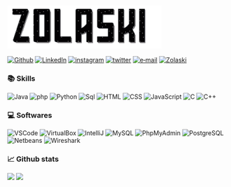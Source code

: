 <img src="githubBanner.gif" style="width: 70%">

[![Github](https://img.shields.io/badge/-Github-181717?style=for-the-badge&logo=Github&logoColor=white)](https://github.com/ElMatteo)
[![LinkedIn](https://img.shields.io/badge/-LINKEDIN-0077B5?style=for-the-badge&logo=linkedin&logoColor=white)](https://www.linkedin.com/in/matteo-clabassi-b84b86204)
[![instagram](https://img.shields.io/badge/-INSTAGRAM-E4405F.svg?style=for-the-badge&logo=instagram&logoColor=white)](https://www.instagram.com/vard0s/)
[![twitter](https://img.shields.io/badge/-TWITTER-1DA1F2.svg?style=for-the-badge&logo=twitter&logoColor=white)](https://www.twitter.com/ClabassiMatteo)
[![e‑mail](https://img.shields.io/badge/-e‑mail-D14836.svg?style=for-the-badge&logo=GMail&logoColor=white)](mailto:matteoclabassi@gmail.com)
[![Zolaski](https://img.shields.io/badge/-ZOLASKI.COM-000000?style=for-the-badge&logo=react&logoColor=white)]()
<br>
### 📚 Skills
![Java](https://img.shields.io/badge/-JAVA-eb391a?style=for-the-badge&logo=java&logoColor=black)
![php](https://img.shields.io/badge/-PHP-777BB4?style=for-the-badge&logo=php&logoColor=white)
![Python](https://img.shields.io/badge/-Python-E7BA15?style=for-the-badge&logo=Python&logoColor=black)
![Sql](https://img.shields.io/badge/-SQL-lightblue?logo=PostgreSQL&style=for-the-badge)
![HTML](https://img.shields.io/badge/-HTML-E15622?style=for-the-badge&logo=HTML5&logoColor=white)
![CSS](https://img.shields.io/badge/-CSS-1B7FDE?style=for-the-badge&logo=CSS3&logoColor=white)
![JavaScript](https://img.shields.io/badge/-JavaScript-F7DF1E?style=for-the-badge&logo=JavaScript&logoColor=black)
![C](https://img.shields.io/badge/-C-7700c6?style=for-the-badge&logo=C&logoColor=white)
![C++](https://img.shields.io/badge/-C++-00599C?style=for-the-badge&logo=C%2B%2B&logoColor=white)
<br>
### 💻 Softwares
![VSCode](https://img.shields.io/badge/-VSCode-red?logo=visual-studio-code&style=for-the-badge)
![VirtualBox](https://img.shields.io/badge/-VirtualBox-green?logo=virtualbox&style=for-the-badge)
![IntelliJ](https://img.shields.io/badge/-IntelliJ-F7DF1E?logo=IntelliJ-IDEA&logoColor=black&style=for-the-badge)
![MySQL](https://img.shields.io/badge/-MySQL-blue?logo=MySQL&logoColor=white&style=for-the-badge)
![PhpMyAdmin](https://img.shields.io/badge/-Phpmyadmin-lightblue?logo=PhpMyAdmin&logoColor=black&style=for-the-badge)
![PostgreSQL](https://img.shields.io/badge/-PostgreSQL-darkgreen?logo=PostgreSQL&logoColor=white&style=for-the-badge)
![Netbeans](https://img.shields.io/badge/-Netbeans-7700c6?logo=Apache-NetBeans-IDE&logoColor=white&style=for-the-badge)
![Wireshark](https://img.shields.io/badge/-Wireshark-777BB4?logo=Wireshark&logoColor=white&style=for-the-badge)
<br>
### 📈 Github stats
  <img height=135em src="https://github-readme-stats.vercel.app/api?theme=graywhite&username=ElMatteo&show_icons=true&hide_border=false&&count_private=true&include_all_commits=true" />
  <img height=135em src="https://github-readme-stats.vercel.app/api/top-langs/?theme=graywhite&username=ElMatteo&exclude_repo=KNN-Image-Classification&show_icons=true&hide_border=false&layout=compact&langs_count=8" />
